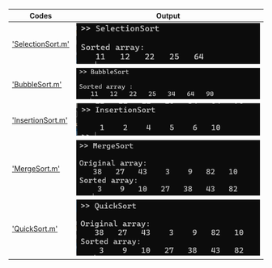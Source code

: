 | Codes | Output |
|-------|--------|
|['SelectionSort.m'](./Codes/SelectionSort.m)|![SelectionSort.png](./Outputs/SelectionSort.png)|
|['BubbleSort.m'](./Codes/BubbleSort.m)|![BubbleSort.png](./Outputs/BubbleSort.png)|
|['InsertionSort.m'](./Codes/InsertionSort.m)|![InsertionSort.png](./Outputs/InsertionSort.png)|
|['MergeSort.m'](./Codes/MergeSort.m)|![MergeSort.png](./Outputs/MergeSort.png)|
|['QuickSort.m'](./Codes/QuickSort.m)|![QuickSort.png](./Outputs/QuickSort.png)|
